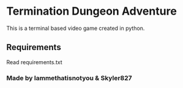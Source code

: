 # Termination Dungeon Adventure
This is a terminal based video game created in python.

## Requirements
Read requirements.txt

### Made by Iammethatisnotyou & Skyler827
